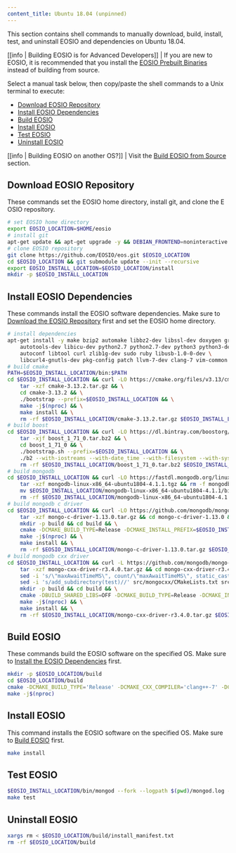 ```yaml
---
content_title: Ubuntu 18.04 (unpinned)
---
```


This section contains shell commands to manually download, build, install, test, and uninstall EOSIO and dependencies on Ubuntu 18.04.

[[info | Building EOSIO is for Advanced Developers]]
| If you are new to EOSIO, it is recommended that you install the [EOSIO Prebuilt Binaries](../../00_install-prebuilt-binaries.md) instead of building from source.

Select a manual task below, then copy/paste the shell commands to a Unix terminal to execute:

* [Download EOSIO Repository](#download-eosio-repository)
* [Install EOSIO Dependencies](#install-eosio-dependencies)
* [Build EOSIO](#build-eosio)
* [Install EOSIO](#install-eosio)
* [Test EOSIO](#test-eosio)
* [Uninstall EOSIO](#uninstall-eosio)

[[info | Building EOSIO on another OS?]]
| Visit the [Build EOSIO from Source](../index.md) section.

<!-- The code within the following block is used in our CI/CD. It will be converted line by line into RUN statements inside of a temporary Dockerfile and used to build our docker tag for this OS. 
Therefore, COPY and other Dockerfile-isms are not permitted. -->

## Download EOSIO Repository
These commands set the EOSIO home directory, install git, and clone the EOSIO repository.
<!-- CLONE -->
```sh
# set EOSIO home directory
export EOSIO_LOCATION=$HOME/eosio
# install git
apt-get update && apt-get upgrade -y && DEBIAN_FRONTEND=noninteractive apt-get install -y git
# clone EOSIO repository
git clone https://github.com/EOSIO/eos.git $EOSIO_LOCATION
cd $EOSIO_LOCATION && git submodule update --init --recursive
export EOSIO_INSTALL_LOCATION=$EOSIO_LOCATION/install
mkdir -p $EOSIO_INSTALL_LOCATION
```
<!-- CLONE END -->

## Install EOSIO Dependencies
These commands install the EOSIO software dependencies. Make sure to [Download the EOSIO Repository](#download-eosio-repository) first and set the EOSIO home directory.
<!-- DEPS -->
```sh
# install dependencies
apt-get install -y make bzip2 automake libbz2-dev libssl-dev doxygen graphviz libgmp3-dev \
    autotools-dev libicu-dev python2.7 python2.7-dev python3 python3-dev \
    autoconf libtool curl zlib1g-dev sudo ruby libusb-1.0-0-dev \
    libcurl4-gnutls-dev pkg-config patch llvm-7-dev clang-7 vim-common jq
# build cmake
PATH=$EOSIO_INSTALL_LOCATION/bin:$PATH
cd $EOSIO_INSTALL_LOCATION && curl -LO https://cmake.org/files/v3.13/cmake-3.13.2.tar.gz && \
    tar -xzf cmake-3.13.2.tar.gz && \
    cd cmake-3.13.2 && \
    ./bootstrap --prefix=$EOSIO_INSTALL_LOCATION && \
    make -j$(nproc) && \
    make install && \
    rm -rf $EOSIO_INSTALL_LOCATION/cmake-3.13.2.tar.gz $EOSIO_INSTALL_LOCATION/cmake-3.13.2
# build boost
cd $EOSIO_INSTALL_LOCATION && curl -LO https://dl.bintray.com/boostorg/release/1.71.0/source/boost_1_71_0.tar.bz2 && \
    tar -xjf boost_1_71_0.tar.bz2 && \
    cd boost_1_71_0 && \
    ./bootstrap.sh --prefix=$EOSIO_INSTALL_LOCATION && \
    ./b2 --with-iostreams --with-date_time --with-filesystem --with-system --with-program_options --with-chrono --with-test -q -j$(nproc) install && \
    rm -rf $EOSIO_INSTALL_LOCATION/boost_1_71_0.tar.bz2 $EOSIO_INSTALL_LOCATION/boost_1_71_0
# build mongodb
cd $EOSIO_INSTALL_LOCATION && curl -LO https://fastdl.mongodb.org/linux/mongodb-linux-x86_64-ubuntu1804-4.1.1.tgz && \
    tar -xzf mongodb-linux-x86_64-ubuntu1804-4.1.1.tgz && rm -f mongodb-linux-x86_64-ubuntu1804-4.1.1.tgz && \
    mv $EOSIO_INSTALL_LOCATION/mongodb-linux-x86_64-ubuntu1804-4.1.1/bin/* $EOSIO_INSTALL_LOCATION/bin/ && \
    rm -rf $EOSIO_INSTALL_LOCATION/mongodb-linux-x86_64-ubuntu1804-4.1.1
# build mongodb c driver
cd $EOSIO_INSTALL_LOCATION && curl -LO https://github.com/mongodb/mongo-c-driver/releases/download/1.13.0/mongo-c-driver-1.13.0.tar.gz && \
    tar -xzf mongo-c-driver-1.13.0.tar.gz && cd mongo-c-driver-1.13.0 && \
    mkdir -p build && cd build && \
    cmake -DCMAKE_BUILD_TYPE=Release -DCMAKE_INSTALL_PREFIX=$EOSIO_INSTALL_LOCATION -DENABLE_BSON=ON -DENABLE_SSL=OPENSSL -DENABLE_AUTOMATIC_INIT_AND_CLEANUP=OFF -DENABLE_STATIC=ON -DENABLE_ICU=OFF -DENABLE_SNAPPY=OFF .. && \
    make -j$(nproc) && \
    make install && \
    rm -rf $EOSIO_INSTALL_LOCATION/mongo-c-driver-1.13.0.tar.gz $EOSIO_INSTALL_LOCATION/mongo-c-driver-1.13.0
# build mongodb cxx driver
cd $EOSIO_INSTALL_LOCATION && curl -L https://github.com/mongodb/mongo-cxx-driver/archive/r3.4.0.tar.gz -o mongo-cxx-driver-r3.4.0.tar.gz && \
    tar -xzf mongo-cxx-driver-r3.4.0.tar.gz && cd mongo-cxx-driver-r3.4.0 && \
    sed -i 's/\"maxAwaitTimeMS\", count/\"maxAwaitTimeMS\", static_cast<int64_t>(count)/' src/mongocxx/options/change_stream.cpp && \
    sed -i 's/add_subdirectory(test)//' src/mongocxx/CMakeLists.txt src/bsoncxx/CMakeLists.txt && \
    mkdir -p build && cd build && \
    cmake -DBUILD_SHARED_LIBS=OFF -DCMAKE_BUILD_TYPE=Release -DCMAKE_INSTALL_PREFIX=$EOSIO_INSTALL_LOCATION .. && \
    make -j$(nproc) && \
    make install && \
    rm -rf $EOSIO_INSTALL_LOCATION/mongo-cxx-driver-r3.4.0.tar.gz $EOSIO_INSTALL_LOCATION/mongo-cxx-driver-r3.4.0
```
<!-- DEPS END -->

## Build EOSIO
These commands build the EOSIO software on the specified OS. Make sure to [Install the EOSIO Dependencies](#install-eosio-dependencies) first.
<!-- BUILD -->
```sh
mkdir -p $EOSIO_LOCATION/build
cd $EOSIO_LOCATION/build
cmake -DCMAKE_BUILD_TYPE='Release' -DCMAKE_CXX_COMPILER='clang++-7' -DCMAKE_C_COMPILER='clang-7' -DLLVM_DIR='/usr/lib/llvm-7/lib/cmake/llvm' -DCMAKE_INSTALL_PREFIX=$EOSIO_INSTALL_LOCATION -DBUILD_MONGO_DB_PLUGIN=true ..
make -j$(nproc)
```
<!-- BUILD -->

## Install EOSIO
This command installs the EOSIO software on the specified OS. Make sure to [Build EOSIO](#build-eosio) first.
<!-- INSTALL -->
```sh
make install
```
<!-- INSTALL END -->

## Test EOSIO
<!-- TEST -->
```sh
$EOSIO_INSTALL_LOCATION/bin/mongod --fork --logpath $(pwd)/mongod.log --dbpath $(pwd)/mongodata
make test
```
<!-- TEST END -->

## Uninstall EOSIO
<!-- UNINSTALL -->
```sh
xargs rm < $EOSIO_LOCATION/build/install_manifest.txt
rm -rf $EOSIO_LOCATION/build
```
<!-- UNINSTALL END -->